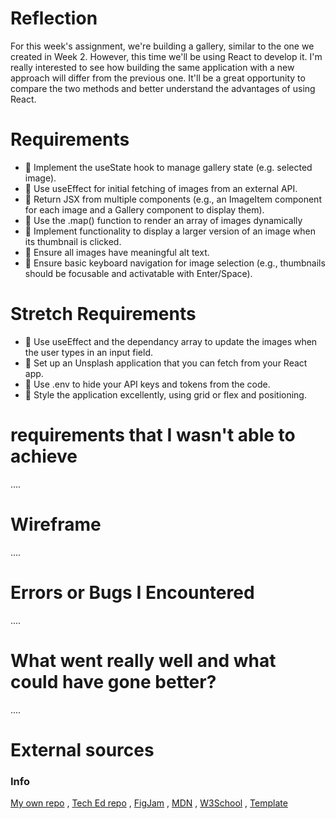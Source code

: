 # Reflection

For this week's assignment, we're building a gallery, similar to the one we created in Week 2. However, this time we'll be using React to develop it. I'm really interested to see how building the same application with a new approach will differ from the previous one. It'll be a great opportunity to compare the two methods and better understand the advantages of using React.

# Requirements

- 🎯 Implement the useState hook to manage gallery state (e.g. selected image).
- 🎯 Use useEffect for initial fetching of images from an external API.
- 🎯 Return JSX from multiple components (e.g., an ImageItem component for each image and a Gallery component to display them).
- 🎯 Use the .map() function to render an array of images dynamically
- 🎯 Implement functionality to display a larger version of an image when its thumbnail is clicked.
- 🎯 Ensure all images have meaningful alt text.
- 🎯 Ensure basic keyboard navigation for image selection (e.g., thumbnails should be focusable and activatable with Enter/Space).

# Stretch Requirements

- 🏹 Use useEffect and the dependancy array to update the images when the user types in an input field.
- 🏹 Set up an Unsplash application that you can fetch from your React app.
- 🏹 Use .env to hide your API keys and tokens from the code.
- 🏹 Style the application excellently, using grid or flex and positioning.

# requirements that I wasn't able to achieve

....

# Wireframe

....

# Errors or Bugs I Encountered

....

# What went really well and what could have gone better?

....

# External sources

### Info

[My own repo](https://github.com/IndieMasco/TechEdSoftwareDeveloper021) , [Tech Ed repo](https://github.com/Tech-Educators/software-dev-021) , [FigJam](https://www.figma.com/board/JjN2Zgtoynrau06MjWJs6q/SD021?node-id=0-1&p=f&t=V1WCGcrmVKnoxJDr-0) , [MDN](https://developer.mozilla.org/en-US/) , [W3School](https://www.w3schools.com/) , [Template](https://github.com/Tech-Educators/software-dev-021/blob/main/demos/week6/week6-assignment/src/App.jsx)
